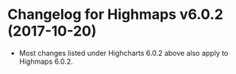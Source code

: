 # Changelog for Highmaps v6.0.2 (2017-10-20)
        
- Most changes listed under Highcharts 6.0.2 above also apply to Highmaps 6.0.2.